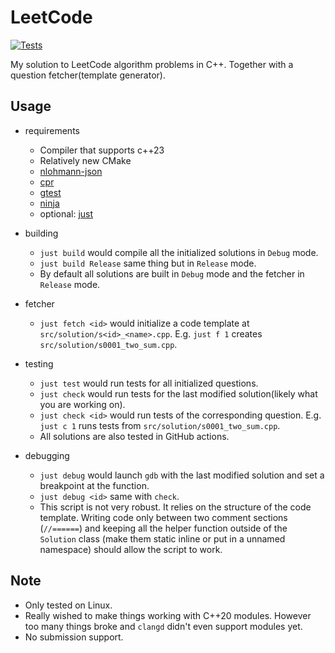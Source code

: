 # LeetCode

[![Tests](https://github.com/HE7086/LeetCode/actions/workflows/test.yml/badge.svg)](https://github.com/HE7086/LeetCode/actions/workflows/test.yml)

My solution to LeetCode algorithm problems in C++. Together with a question fetcher(template generator).

## Usage
* requirements
  - Compiler that supports c++23
  - Relatively new CMake
  - [nlohmann-json](https://github.com/nlohmann/json)
  - [cpr](https://github.com/libcpr/cpr)
  - [gtest](https://github.com/google/googletest)
  - [ninja](https://github.com/ninja-build/ninja)
  - optional: [just](https://github.com/casey/just)

* building
  - `just build` would compile all the initialized solutions in `Debug` mode.
  - `just build Release` same thing but in `Release` mode.
  - By default all solutions are built in `Debug` mode and the fetcher in `Release` mode.

* fetcher
  - `just fetch <id>` would initialize a code template at `src/solution/s<id>_<name>.cpp`. E.g. `just f 1` creates `src/solution/s0001_two_sum.cpp`.

* testing
  - `just test` would run tests for all initialized questions.
  - `just check` would run tests for the last modified solution(likely what you are working on).
  - `just check <id>` would run tests of the corresponding question. E.g. `just c 1` runs tests from `src/solution/s0001_two_sum.cpp`.
  - All solutions are also tested in GitHub actions.

* debugging
  - `just debug` would launch `gdb` with the last modified solution and set a breakpoint at the function.
  - `just debug <id>` same with `check`.
  - This script is not very robust. It relies on the structure of the code template. Writing code only between two comment sections (`//======`) and keeping all the helper function outside of the `Solution` class (make them static inline or put in a unnamed namespace) should allow the script to work.

## Note
* Only tested on Linux.
* Really wished to make things working with C++20 modules. However too many things broke and `clangd` didn't even support modules yet.
* No submission support.
